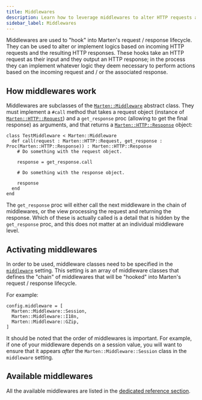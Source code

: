 ```yaml
---
title: Middlewares
description: Learn how to leverage middlewares to alter HTTP requests and responses.
sidebar_label: Middlewares
---
```



Middlewares are used to "hook" into Marten's request / response lifecycle. They can be used to alter or implement logics based on incoming HTTP requests and the resulting HTTP responses. These hooks take an HTTP request as their input and they output an HTTP response; in the process they can implement whatever logic they deem necessary to perform actions based on the incoming request and / or the associated response.

## How middlewares work

Middlewares are subclasses of the [`Marten::Middleware`](pathname:///api/Marten/Middleware.html) abstract class. They must implement a `#call` method that takes a request object (instance of [`Marten::HTTP::Request`](pathname:///api/Marten/HTTP/Request.html)) and a `get_response` proc (allowing to get the final response) as arguments, and that returns a [`Marten::HTTP::Response`](pathname:///api/Marten/HTTP/Response.html) object:

```crystal
class TestMiddleware < Marten::Middleware
  def call(request : Marten::HTTP::Request, get_response : Proc(Marten::HTTP::Response)) : Marten::HTTP::Response
    # Do something with the request object.

    response = get_response.call

    # Do something with the response object.

    response
  end
end
```

The `get_response` proc will either call the next middleware in the chain of middlewares, or the view processing the request and returning the response. Which of these is actually called is a detail that is hidden by the `get_response` proc, and this does not matter at an individual middleware level.

## Activating middlewares

In order to be used, middleware classes need to be specified in the [`middleware`](../development/reference/settings#middleware) setting. This setting is an array of middleware classes that defines the "chain" of middlewares that will be "hooked" into Marten's request / response lifecycle.

For example:

```crystal
config.middleware = [
  Marten::Middleware::Session,
  Marten::Middleware::I18n,
  Marten::Middleware::GZip,
]
```

It should be noted that the order of middlewares is important. For example, if one of your middleware depends on a session value, you will want to ensure that it appears _after_ the `Marten::Middleware::Session` class in the `middleware` setting.

## Available middlewares

All the available middlewares are listed in the [dedicated reference section](./reference/middlewares).
